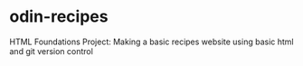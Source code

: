 # odin-recipes
HTML Foundations Project:
Making a basic recipes website using basic html and git version control